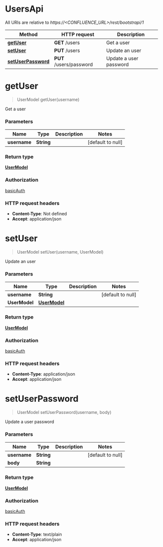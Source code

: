 # UsersApi

All URIs are relative to *https://&lt;CONFLUENCE_URL&gt;/rest/bootstrapi/1*

| Method | HTTP request | Description |
|------------- | ------------- | -------------|
| [**getUser**](UsersApi.md#getUser) | **GET** /users | Get a user |
| [**setUser**](UsersApi.md#setUser) | **PUT** /users | Update an user |
| [**setUserPassword**](UsersApi.md#setUserPassword) | **PUT** /users/password | Update a user password |


<a name="getUser"></a>
# **getUser**
> UserModel getUser(username)

Get a user

### Parameters

|Name | Type | Description  | Notes |
|------------- | ------------- | ------------- | -------------|
| **username** | **String**|  | [default to null] |

### Return type

[**UserModel**](../Models/UserModel.md)

### Authorization

[basicAuth](../README.md#basicAuth)

### HTTP request headers

- **Content-Type**: Not defined
- **Accept**: application/json

<a name="setUser"></a>
# **setUser**
> UserModel setUser(username, UserModel)

Update an user

### Parameters

|Name | Type | Description  | Notes |
|------------- | ------------- | ------------- | -------------|
| **username** | **String**|  | [default to null] |
| **UserModel** | [**UserModel**](../Models/UserModel.md)|  | |

### Return type

[**UserModel**](../Models/UserModel.md)

### Authorization

[basicAuth](../README.md#basicAuth)

### HTTP request headers

- **Content-Type**: application/json
- **Accept**: application/json

<a name="setUserPassword"></a>
# **setUserPassword**
> UserModel setUserPassword(username, body)

Update a user password

### Parameters

|Name | Type | Description  | Notes |
|------------- | ------------- | ------------- | -------------|
| **username** | **String**|  | [default to null] |
| **body** | **String**|  | |

### Return type

[**UserModel**](../Models/UserModel.md)

### Authorization

[basicAuth](../README.md#basicAuth)

### HTTP request headers

- **Content-Type**: text/plain
- **Accept**: application/json

